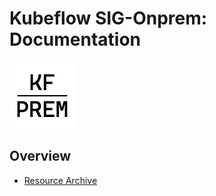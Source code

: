 # Kubeflow SIG-Onprem: Documentation

![kf onprem logo](https://github.com/kubeflow-onprem/kubeflow-onprem/blob/7fc39b24711bb15906f89ccae294919d0edb50ce/kf-sig-onprem-logo.png)

## Overview

- [Resource Archive](./archive)

